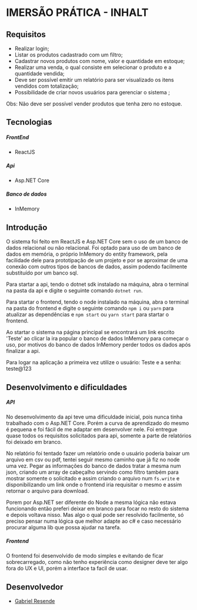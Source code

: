 # IMERSÃO PRÁTICA - INHALT

## Requisitos
- Realizar login;
- Listar os produtos cadastrado com um filtro;
- Cadastrar novos produtos com nome, valor e quantidade em estoque;
- Realizar uma venda, o qual consiste em selecionar o produto e a quantidade vendida;
- Deve ser possível emitir um relatório para ser visualizado os itens vendidos com totalização;
- Possibilidade de criar novos usuários para gerenciar o sistema ;

Obs: Não deve ser possível vender produtos que tenha zero no estoque.

## Tecnologias

##### FrontEnd
- ReactJS

##### Api
- Asp.NET Core

##### Banco de dados
- InMemory

## Introdução


O sistema foi feito em ReactJS e Asp.NET Core sem o uso de um banco de dados relacional ou não relacional. Foi optado para uso de um banco de dados em memória, o próprio InMemory do entity framework, pela facilidade dele para prototipação de um projeto e por se aproximar de uma conexão com outros tipos de bancos de dados, assim podendo facilmente substituído por um banco sql.

Para startar a api, tendo o dotnet sdk instalado na máquina, abra o terminal na pasta da api e digite o seguinte comando `dotnet run`.

Para startar o frontend, tendo o node instalado na máquina, abra o terminal na pasta do frontend e digite o seguinte comando `npm i` ou `yarn` para atualizar as dependências e `npm start` ou `yarn start` para startar o frontend.

Ao startar o sistema na página principal se encontrará um link escrito 'Teste' ao clicar la ira popular o banco de dados InMemory para começar o uso, por motivos do banco de dados InMemory perder todos os dados após finalizar a api.

Para logar na aplicação a primeira vez utilize o usuário: Teste e a senha: teste@123

## Desenvolvimento e dificuldades

##### API
No desenvolvimento da api teve uma dificuldade inicial, pois nunca tinha trabalhado com o Asp.NET Core. Porém a curva de aprendizado do mesmo é pequena e foi fácil de me adaptar em desenvolver nele. Foi entregue quase todos os requisitos solicitados para api, somente a parte de relatórios foi deixado em branco.

No relatório foi tentado fazer um relatório onde o usuário poderia baixar um arquivo em csv ou pdf, tentei seguir mesmo caminho que já fiz no node uma vez. Pegar as informações do banco de dados tratar a mesma num json, criando um array de cabeçalho servindo como filtro também para mostrar somente o solicitado e assim criando o arquivo num `fs.write` e disponibilizando um link onde o frontend iria requisitar o mesmo e assim retornar o arquivo para download.

Porem por Asp.NET ser diferente do Node a mesma lógica não estava funcionando então preferi deixar em branco para focar no resto do sistema e depois voltava nisso. Mas algo o qual pode ser resolvido facilmente, só preciso pensar numa lógica que melhor adapte ao c# e caso necessário procurar alguma lib que possa ajudar na tarefa.

##### Frontend
O frontend foi desenvolvido de modo simples e evitando de ficar sobrecarregado, como não tenho experiência como designer deve ter algo fora do UX e UI, porém a interface ta facil de usar.

## Desenvolvedor


- [Gabriel Resende](https://github.com/Sprained "Gabriel Resende")


